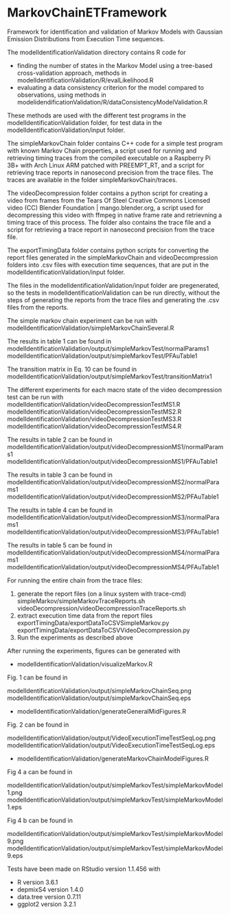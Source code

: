 # MarkovChainETFramework

Framework for identification and validation of Markov Models with Gaussian Emission Distributions from Execution Time sequences.

The modelIdentificationValidation directory contains R code for 
- finding the number of states in the Markov Model using a tree-based cross-validation approach, methods in modelIdentificationValidation/R/evalLikelihood.R
- evaluating a data consistency criterion for the model compared to observations, using methods in modelidendificationValidation/R/dataConsistencyModelValidation.R

These methods are used with the different test programs in the modelIdentificationValidation folder, for test data in the modelIdentificationValidation/input folder.

The simpleMarkovChain folder contains C++ code for a simple test program with known Markov Chain properties, a script used for running and retrieving timing traces from the compiled executable on a Raspberry Pi 3B+ with Arch Linux ARM patched with PREEMPT_RT, and a script for retrieving trace reports in nanosecond precision from the trace files. The traces are available in the folder simpleMarkovChain/traces.

The videoDecompression folder contains a python script for creating a video from frames from the Tears Of Steel Creative Commons Licensed video (CC) Blender Foundation | mango.blender.org, a script used for decompressing this video with ffmpeg in native frame rate and retrievning a timing trace of this process. The folder also contains the trace file and a script for retrieving a trace report in nanosecond precision from the trace file.

The exportTimingData folder contains python scripts for converting the report files generated in the simpleMarkovChain and videoDecompression folders into .csv files with execution time sequences, that are put in the modelIdentificationValidation/input folder.

The files in the modelIdentificationValidation/input folder are pregenerated, so the tests in modelIdentificationValidation can be run directly, without the steps of generating the reports from the trace files and generating the .csv files from the reports.

The simple markov chain experiment can be run with
modelIdentificationValidation/simpleMarkovChainSeveral.R

The results in table 1 can be found in 
modelIdentificationValidation/output/simpleMarkovTest/normalParams1
modelIdentificationValidation/output/simpleMarkovTest/PFAuTable1

The transition matrix in Eq. 10 can be found in 
modelIdentificationValidation/output/simpleMarkovTest/transitionMatrix1

The different experiments for each macro state of the video decompression test can be run with
modelIdentificationValidation/videoDecompressionTestMS1.R
modelIdentificationValidation/videoDecompressionTestMS2.R
modelIdentificationValidation/videoDecompressionTestMS3.R
modelIdentificationValidation/videoDecompressionTestMS4.R

The results in table 2 can be found in
modelIdentificationValidation/output/videoDecompressionMS1/normalParams1
modelIdentificationValidation/output/videoDecompressionMS1/PFAuTable1

The results in table 3 can be found in
modelIdentificationValidation/output/videoDecompressionMS2/normalParams1
modelIdentificationValidation/output/videoDecompressionMS2/PFAuTable1

The results in table 4 can be found in
modelIdentificationValidation/output/videoDecompressionMS3/normalParams1
modelIdentificationValidation/output/videoDecompressionMS3/PFAuTable1

The results in table 5 can be found in
modelIdentificationValidation/output/videoDecompressionMS4/normalParams1
modelIdentificationValidation/output/videoDecompressionMS4/PFAuTable1

For running the entire chain from the trace files:
1. generate the report files (on a linux system with trace-cmd)
simpleMarkov/simpleMarkovTraceReports.sh
videoDecompression/videoDecompressionTraceReports.sh
2. extract execution time data from the report files
exportTimingData/exportDataToCSVSimpleMarkov.py
exportTimingData/exportDataToCSVVideoDecompression.py
3. Run the experiments as described above

After running the experiments, figures can be generated with 
- modelIdentificationValidation/visualizeMarkov.R

Fig. 1 can be found in
 
modelIdentificationValidation/output/simpleMarkovChainSeq.png
modelIdentificationValidation/output/simpleMarkovChainSeq.eps

- modelIdentificationValidation/generateGeneralMidFigures.R

Fig. 2 can be found in 

modelIdentificationValidation/output/VideoExecutionTimeTestSeqLog.png
modelIdentificationValidation/output/VideoExecutionTimeTestSeqLog.eps

- modelIdentificationValidation/generateMarkovChainModelFigures.R

Fig 4 a can be found in 

modelIdentificationValidation/output/simpleMarkovTest/simpleMarkovModel1.png
modelIdentificationValidation/output/simpleMarkovTest/simpleMarkovModel1.eps

Fig 4 b can be found in 

modelIdentificationValidation/output/simpleMarkovTest/simpleMarkovModel9.png
modelIdentificationValidation/output/simpleMarkovTest/simpleMarkovModel9.eps

Tests have been made on RStudio version 1.1.456 with 
- R version 3.6.1
- depmixS4 version 1.4.0
- data.tree version 0.7.11
- ggplot2 version 3.2.1
